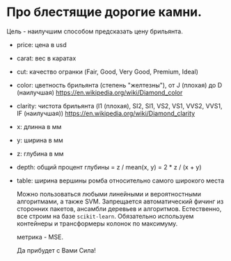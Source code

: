 
# Про блестящие дорогие камни. 

Цель - наилучшим способом предсказать цену брильянта.
- price: цена в usd
- carat: вeс в каратах
- cut: качество огранки (Fair, Good, Very Good, Premium, Ideal)
- color: цветность брильянта (степень "желтезны"), от J (плохая) до D (наилучшая) 
https://en.wikipedia.org/wiki/Diamond_color
- clarity: чистота брильянта (I1 (плохая), SI2, SI1, VS2, VS1, VVS2, VVS1, IF (наилучшая)) 
https://en.wikipedia.org/wiki/Diamond_clarity
- x: длинна в мм 
- y: ширина в мм 
- z: глубина в мм 
- depth: общий процент глубины = z / mean(x, y) = 2 * z / (x + y)
- table: ширина вершины ромба относительно самого широкого места

  Можно пользоваться любыми линейными и вероятностными алгоритмами, а также SVM. Запрещается автоматический фичинг из сторонних пакетов, ансамбли деревьев и алгоритмов. Естественно, все строим на базе `scikit-learn`. Обязательно используем контейнеры и трансформеры колонок по максимуму.

  метрика - MSE.

  Да прибудет с Вами Сила!
